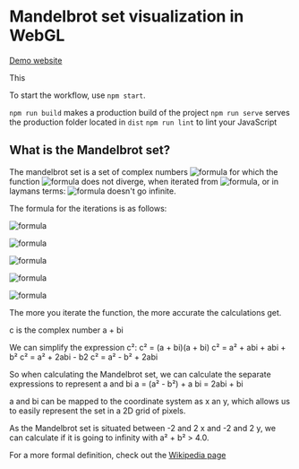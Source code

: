 # Mandelbrot set visualization in WebGL
[Demo website](https://larqqa.github.io/mandelbrot-visualization/)

This

To start the workflow, use `npm start`.

`npm run build` makes a production build of the project
`npm run serve` serves the production folder located in `dist`
`npm run lint`  to lint your JavaScript

## What is the Mandelbrot set?
The mandelbrot set is a set of complex numbers ![formula](https://render.githubusercontent.com/render/math?math=c) for which the function ![formula](https://render.githubusercontent.com/render/math?math=f(z)%20=%20z2%20%2B%20c) does not diverge, when iterated from ![formula](https://render.githubusercontent.com/render/math?math=z=0), or in laymans terms: ![formula](https://render.githubusercontent.com/render/math?math=c) doesn't go infinite.

The formula for the iterations is as follows:

![formula](https://render.githubusercontent.com/render/math?math=f(0)%20=%200)

![formula](https://render.githubusercontent.com/render/math?math=f(1)%20=%200^2%2B%20c)

![formula](https://render.githubusercontent.com/render/math?math=f(2)%20=%20c^2%20%2B%20c)

![formula](https://render.githubusercontent.com/render/math?math=f(3)%20=%20c^2%20%2B%20c^2%20%2B%20c)

![formula](https://render.githubusercontent.com/render/math?math=...)


The more you iterate the function, the more accurate the calculations get.

c is the complex number a + bi

We can simplify the expression c²:
c² = (a + bi)(a + bi)
c² = a² + abi + abi + b²
c² = a² + 2abi - b2
c² = a² - b² + 2abi

So when calculating the Mandelbrot set, we can calculate the separate expressions to represent a and bi
a = (a² - b²) + a
bi = 2abi + bi

a and bi can be mapped to the coordinate system as x an y, which allows us to easily represent the set in a 2D grid of pixels.

As the Mandelbrot set is situated between -2 and 2 x and -2 and 2 y, we can calculate if it is going to infinity with a² + b² > 4.0.


For a more formal definition, check out the [Wikipedia page](https://en.wikipedia.org/wiki/Mandelbrot_set)